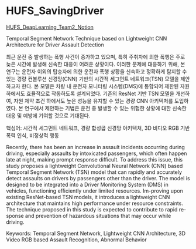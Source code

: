 # HUFS_SavingDriver

[HUFS_DeapLearning_Team2_Notion](https://j8n17.notion.site/HUFS-DL-2-f94647f9b8d642a9bce8c5533282c3e3?pvs=4)

Temporal Segment Network Technique based on Lightweight CNN Architecture for Driver Assault Detection

최근 운전 중 발생하는 폭행 사건이 증가하고 있으며, 특히 주취자에 의한 폭행은 주로 늦은 시간에 발생해 신속한 대응이 어려운 상황이다. 이러한 문제에 대응하기 위해, 본 연구는 운전자 이외의 탑승자에 의한 운전자 폭행 상황을 신속하고 정확하게 탐지할 수 있는 경량 컨볼루션 신경망(CNN) 기반의 시간적 세그먼트 네트워크(TSN) 모델을 제안하고자 한다. 본 모델은 차량 내 운전자 모니터링 시스템(DMS)에 통합되어 제한된 자원 하에서도 효율적으로 작동하도록 설계되었다. 기존의 ResNet 기반 TSN 모델을 개선하여, 자원 제약 조건 하에서도 높은 성능을 유지할 수 있는 경량 CNN 아키텍처를 도입하였다. 본 연구에서 제안하는 기법은 운전 중 발생할 수 있는 위험한 상황에 대한 신속한 대응 및 예방에 기여할 것으로 기대된다.

핵심어: 시간적 세그먼트 네트워크, 경량 합성곱 신경망 아키텍처, 3D 비디오 RGB 기반 폭력 인식, 비정상적 행동

Recently, there has been an increase in assault incidents occurring during driving, especially assaults by intoxicated passengers, which often happen late at night, making prompt response difficult. To address this issue, this study proposes a lightweight Convolutional Neural Network (CNN) based Temporal Segment Network (TSN) model that can rapidly and accurately detect assaults on drivers by passengers other than the driver. The model is designed to be integrated into a Driver Monitoring System (DMS) in vehicles, functioning efficiently under limited resources. Im-proving upon existing ResNet-based TSN models, it introduces a lightweight CNN architecture that maintains high performance under resource constraints. The technique proposed in this study is expected to contribute to rapid re-sponse and prevention of hazardous situations that may occur while driving.


Keywords: Temporal Segment Network, Lightweight CNN Architecture, 3D Video RGB based Assault Recognition, Abnormal Behavior 



